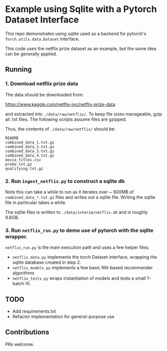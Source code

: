 # Example using Sqlite with a Pytorch Dataset Interface

This repo demonstrates using sqlite used as a backend for pytorch's `Torch.utils.data.Dataset` interface.

This code uses the netflix prize dataset as an example, but the same idea can be generally applied.

## Running

### 1. Download netflix prize data

The data should be downloaded from:

https://www.kaggle.com/netflix-inc/netflix-prize-data

and extracted into `./data/raw/netflix/`. To keep file sizes manageable, gzip all .txt files. The following scripts assume files are gzipped.

Thus, the contents of `./data/raw/netflix/` should be:

```
README
combined_data_1.txt.gz
combined_data_2.txt.gz
combined_data_3.txt.gz
combined_data_4.txt.gz
movie_titles.csv
probe.txt.gz
qualifying.txt.gz
```

### 2. Run `ingest_netflix.py` to construct a sqlite db

Note this can take a while to run as it iterates over ~ 600MB of `combined_data_*.txt.gz` files and writes out a sqlite file. Writing the sqlite file in particular takes a while.

The sqlite files is written to `./data/interim/netflix.db` and is roughly 9.6GB.

### 3. Run `netflix_run.py` to demo use of pytorch with the sqlite wrapper.

`netflix_run.py` is the main execution path and uses a few helper files:

- `netflix_data.py` implements the torch Dataset interface, wrapping the sqlite database created in step 2.
- `netflix_models.py` implements a few basic NN-based recommender algorithms
- `netflix_tests.py` wraps instantiation of models and tests a small 1-batch fit.

## TODO

- Add requirements.txt
- Refactor implementation for general-purpose use

## Contributions

PRs welcome. 